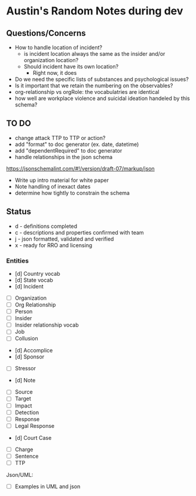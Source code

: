 # Austin's Random Notes during dev

## Questions/Concerns
- How to handle location of incident?
    - is incident location always the same as the insider and/or organization location?
    - Should incident have its own location?
        - Right now, it does
- Do we need the specific lists of substances and psychological issues?
- Is it important that we retain the numbering on the observables?
- org-relationship vs orgRole: the vocabulatries are identical
- how well are workplace violence and suicidal ideation handeled by this schema?

## TO DO
- change attack TTP to TTP or action?
- add "format" to doc generator (ex. date, datetime)
- add "dependentRequired" to doc generator
- handle relationships in the json schema

https://jsonschemalint.com/#!/version/draft-07/markup/json
- Write up intro material for white paper
- Note handling of inexact dates
- determine how tightly to constrain the schema

## Status

- d - definitions completed
- c - descriptions and properties confirmed with team
- j - json formatted, validated and verified
- x - ready for RRO and licensing


### Entities

- [d] Country vocab
- [d] State vocab
- [d] Incident
- [ ] Organization
- [ ] Org Relationship
- [ ] Person
- [ ] Insider
- [ ] Insider relationship vocab
- [ ] Job
- [ ] Collusion
- [d] Accomplice
- [d] Sponsor
- [ ] Stressor
- [d] Note
- [ ] Source
- [ ] Target
- [ ] Impact
- [ ] Detection
- [ ] Response
- [ ] Legal Response
- [d] Court Case
- [ ] Charge
- [ ] Sentence
- [ ] TTP

Json/UML:
- [ ] Examples in UML and json
